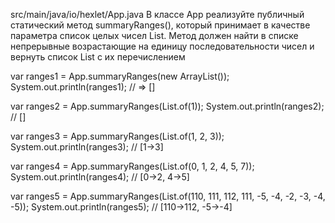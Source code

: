src/main/java/io/hexlet/App.java
В классе App реализуйте публичный статический метод summaryRanges(), который принимает в качестве параметра список целых чисел List<Integer>. Метод должен найти в списке непрерывные возрастающие на единицу последовательности чисел и вернуть список List<String> с их перечислением

var ranges1 = App.summaryRanges(new ArrayList<Integer>());
System.out.println(ranges1); // => []

var ranges2 = App.summaryRanges(List.of(1));
System.out.println(ranges2); // []

var ranges3 = App.summaryRanges(List.of(1, 2, 3));
System.out.println(ranges3); // [1->3]

var ranges4 = App.summaryRanges(List.of(0, 1, 2, 4, 5, 7));
System.out.println(ranges4); // [0->2, 4->5]

var ranges5 = App.summaryRanges(List.of(110, 111, 112, 111, -5, -4, -2, -3, -4, -5));
System.out.println(ranges5); // [110->112, -5->-4]